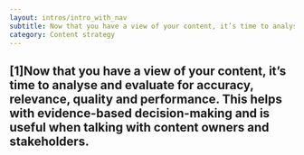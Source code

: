 ```yaml
---
layout: intros/intro_with_nav
subtitle: Now that you have a view of your content, it’s time to analyse and evaluate for accuracy, relevance, quality and performance. This helps with evidence-based decision-making and is useful when talking with content owners and stakeholders.
category: Content strategy
---
```


## [1]Now that you have a view of your content, it’s time to analyse and evaluate for accuracy, relevance, quality and performance. This helps with evidence-based decision-making and is useful when talking with content owners and stakeholders.
